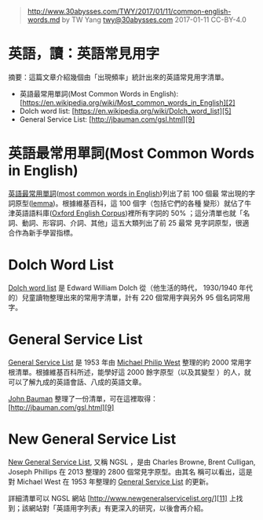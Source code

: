 ﻿> http://www.30abysses.com/TWY/2017/01/11/common-english-words.md
> by TW Yang <twy@30abysses.com> 2017-01-11 CC-BY-4.0

# 英語，讀：英語常見用字

摘要：這篇文章介紹幾個由「出現頻率」統計出來的英語常見用字清單。

* 英語最常用單詞(Most Common Words in English): [https://en.wikipedia.org/wiki/Most_common_words_in_English][2]
* Dolch word list: [https://en.wikipedia.org/wiki/Dolch_word_list][5]
* General Service List: [http://jbauman.com/gsl.html][9]



# 英語最常用單詞(Most Common Words in English)

[英語最常用單詞][1]([most common words in English][2])列出了前 100  個最
常出現的字詞原型([lemma][3])。根據維基百科，這 100  個字（包括它們的各種
變形）就佔了牛津英語語料庫([Oxford English Corpus][4])裡所有字詞的 50%
；這分清單也就「名詞、動詞、形容詞、介詞、其他」這五大類列出了前 25 最常
見字詞原型，很適合作為新手學習指標。

[1]: https://zh.wikipedia.org/zh-tw/%E8%8B%B1%E8%AA%9E%E6%9C%80%E5%B8%B8%E7%94%A8%E5%96%AE%E8%A9%9E
[2]: https://en.wikipedia.org/wiki/Most_common_words_in_English
[3]: https://en.wikipedia.org/wiki/Lemma_(morphology)
[4]: https://en.wikipedia.org/wiki/Oxford_English_Corpus



# Dolch Word List

[Dolch word list][5]  是 Edward William Dolch 從（他生活的時代，
1930/1940 年代的）兒童讀物整理出來的常用字清單，計有 220  個常用字與另外
95  個名詞常用字。

[5]: https://en.wikipedia.org/wiki/Dolch_word_list



# General Service List

[General Service List][6] 是 1953 年由 [Michael Philip West][7] 整理的約
2000  常用字根清單。根據維基百科所述，能學好這 2000 餘字原型（以及其變型
）的人，就可以了解九成的英語會話、八成的英語文章。

[John Bauman][8]  整理了一份清單，可在這裡取得： [http://jbauman.com/gsl.html][9]

[6]: https://en.wikipedia.org/wiki/General_Service_List
[7]: https://en.wikipedia.org/wiki/Michael_Philip_West
[8]: http://jbauman.com/aboutgsl.html
[9]: http://jbauman.com/gsl.html



# New General Service List

[New General Service List][10], 又稱 NGSL ，是由 Charles Browne,
Brent Culligan, Joseph Phillips 在 2013 整理的 2800 個常見字原型。由其名
稱可以看出，這是對 Michael West 在 1953 年整理的
[General Service List][6] 的更新。

詳細清單可以 NGSL 網站 [http://www.newgeneralservicelist.org/][11]  上找
到；該網站對「英語用字列表」有更深入的研究，以後會再介紹。

[10]: https://en.wikipedia.org/wiki/New_General_Service_List
[11]: http://www.newgeneralservicelist.org/
